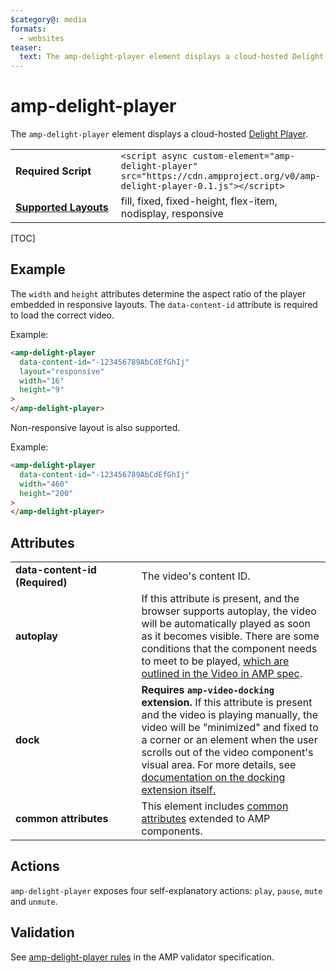 ```yaml
---
$category@: media
formats:
  - websites
teaser:
  text: The amp-delight-player element displays a cloud-hosted Delight Player.
---
```


<!---
Copyright 2018 The AMP HTML Authors. All Rights Reserved.

Licensed under the Apache License, Version 2.0 (the "License");
you may not use this file except in compliance with the License.
You may obtain a copy of the License at

      http://www.apache.org/licenses/LICENSE-2.0

Unless required by applicable law or agreed to in writing, software
distributed under the License is distributed on an "AS-IS" BASIS,
WITHOUT WARRANTIES OR CONDITIONS OF ANY KIND, either express or implied.
See the License for the specific language governing permissions and
limitations under the License.
-->

# amp-delight-player

The <code>amp-delight-player</code> element displays a cloud-hosted
[Delight Player](https://delight-vr.com/).

<table>
  <tr>
    <td width="40%"><strong>Required Script</strong></td>
    <td><code>&lt;script async custom-element="amp-delight-player" src="https://cdn.ampproject.org/v0/amp-delight-player-0.1.js">&lt;/script></code></td>
  </tr>
  <tr>
    <td class="col-fourty"><strong><a href="https://amp.dev/documentation/guides-and-tutorials/develop/style_and_layout/control_layout">Supported Layouts</a></strong></td>
    <td>fill, fixed, fixed-height, flex-item, nodisplay, responsive</td>
  </tr>
</table>

[TOC]

## Example

The `width` and `height` attributes determine the aspect ratio of the player
embedded in responsive layouts. The `data-content-id` attribute is required to
load the correct video.

Example:

```html
<amp-delight-player
  data-content-id="-123456789AbCdEfGhIj"
  layout="responsive"
  width="16"
  height="9"
>
</amp-delight-player>
```

Non-responsive layout is also supported.

Example:

```html
<amp-delight-player
  data-content-id="-123456789AbCdEfGhIj"
  width="460"
  height="200"
>
</amp-delight-player>
```

## Attributes

<table>
  <tr>
    <td width="40%"><strong>data-content-id (Required)</strong></td>
    <td>The video's content ID.</td>
  </tr>
  <tr>
    <td width="40%"><strong>autoplay</strong></td>
    <td>If this attribute is present, and the browser supports autoplay, the video will be automatically
played as soon as it becomes visible. There are some conditions that the component needs to meet
to be played, <a href="https://github.com/ampproject/amphtml/blob/master/spec/amp-video-interface.md#autoplay">which are outlined in the Video in AMP spec</a>.</td>
  </tr>
  <tr>
    <td width="40%"><strong>dock</strong></td>
    <td><strong>Requires <code>amp-video-docking</code> extension.</strong> If this attribute is present and the video is playing manually, the video will be "minimized" and fixed to a corner or an element when the user scrolls out of the video component's visual area.
    For more details, see <a href="https://amp.dev/documentation/components/amp-video-docking">documentation on the docking extension itself.</a></td>
  </tr>
  <tr>
    <td width="40%"><strong>common attributes</strong></td>
    <td>This element includes <a href="https://amp.dev/documentation/guides-and-tutorials/learn/common_attributes">common attributes</a> extended to AMP components.</td>
  </tr>
</table>

## Actions

`amp-delight-player` exposes four self-explanatory actions: `play`, `pause`,
`mute` and `unmute`.

## Validation

See
[amp-delight-player rules](https://github.com/ampproject/amphtml/blob/master/extensions/amp-delight-player/validator-amp-delight-player.protoascii)
in the AMP validator specification.

